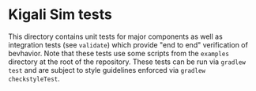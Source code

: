 # Kigali Sim tests

This directory contains unit tests for major components as well as integration tests (see `validate`) which provide "end to end" verification of bevhavior. Note that these tests use some scripts from the `examples` directory at the root of the repository. These tests can be run via `gradlew test` and are subject to style guidelines enforced via `gradlew checkstyleTest`.
